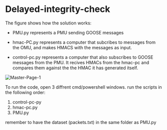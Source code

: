 ﻿# Delayed-integrity-check
 

The figure shows how the solution works: 
  - PMU.py represents a PMU sending GOOSE messages
  
  - hmac-PC.py represents a computer that subcribes to messages from the OMU, and makes HMACS with the messages as input.

  - control-pc.py represents a computer that also subscribes to GOOSE messages from the PMU. It recives HMACs from the hmac-pc and   compares them against the the HMAC it has generated itself.
  
![Master-Page-1](https://user-images.githubusercontent.com/52523429/73828213-2455ee80-4801-11ea-9bd7-66760f7065b4.png)

To run the code, open 3 diffrent cmd/powershell windows. run the scripts in the following order:
 1. control-pc-py
 2. hmac-pc.py
 3. PMU.py

remember to have the dataset (packets.txt) in the same folder as PMU.py
